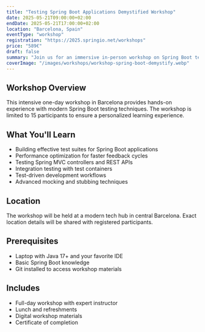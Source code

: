 ```yaml
---
title: "Testing Spring Boot Applications Demystified Workshop"
date: 2025-05-21T09:00:00+02:00
endDate: 2025-05-21T17:00:00+02:00
location: "Barcelona, Spain"
eventType: "workshop"
registration: "https://2025.springio.net/workshops"
price: "589€"
draft: false
summary: "Join us for an immersive in-person workshop on Spring Boot testing in beautiful Barcelona."
coverImage: "/images/workshops/workshop-spring-boot-demystify.webp"
---
```


## Workshop Overview

This intensive one-day workshop in Barcelona provides hands-on experience with modern Spring Boot testing techniques. The workshop is limited to 15 participants to ensure a personalized learning experience.

## What You'll Learn

- Building effective test suites for Spring Boot applications
- Performance optimization for faster feedback cycles
- Testing Spring MVC controllers and REST APIs
- Integration testing with test containers
- Test-driven development workflows
- Advanced mocking and stubbing techniques

## Location

The workshop will be held at a modern tech hub in central Barcelona. Exact location details will be shared with registered participants.

## Prerequisites

- Laptop with Java 17+ and your favorite IDE
- Basic Spring Boot knowledge
- Git installed to access workshop materials

## Includes

- Full-day workshop with expert instructor
- Lunch and refreshments
- Digital workshop materials
- Certificate of completion
